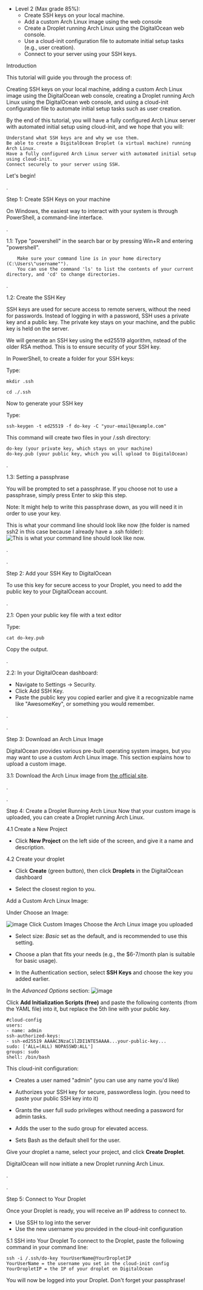 - Level 2 (Max grade 85%):
    - Create SSH keys on your local machine.
    - Add a custom Arch Linux image using the web console
    - Create a Droplet running Arch Linux using the DigitalOcean web console.
    - Use a cloud-init configuration file to automate initial setup tasks (e.g., user creation).
    - Connect to your server using your SSH keys.

Introduction

This tutorial will guide you through the process of:

Creating SSH keys on your local machine, adding a custom Arch Linux image using the DigitalOcean web console, creating a Droplet running Arch Linux using the DigitalOcean web console, and using a cloud-init configuration file to automate initial setup tasks such as user creation.


By the end of this tutorial, you will have a fully configured Arch Linux server with automated initial setup using cloud-init, and we hope that you will:

    Understand what SSH keys are and why we use them.
    Be able to create a DigitalOcean Droplet (a virtual machine) running Arch Linux.
    Have a fully configured Arch Linux server with automated initial setup using cloud-init.
    Connect securely to your server using SSH.

Let's begin!

.

Step 1: Create SSH Keys on your machine

On Windows, the easiest way to interact with your system is through PowerShell, a command-line interface. 

.

1.1: Type "powershell" in the search bar or by pressing Win+R and entering "powershell".

        Make sure your command line is in your home directory (C:\Users\"username""). 
        You can use the command 'ls' to list the contents of your current directory, and 'cd' to change directories.

.

1.2: Create the SSH Key

SSH keys are used for secure access to remote servers, without the need for passwords. Instead of logging in with a password, SSH uses a private key and a public key. The private key stays on your machine, and the public key is held on the server.

We will generate an SSH key using the ed25519 algorithm, nstead of the older RSA method. This is to ensure security of your SSH key.

In PowerShell, to create a folder for your SSH keys:
    
Type:

    mkdir .ssh
    
    cd ./.ssh

Now to generate your SSH key
    
Type: 

    ssh-keygen -t ed25519 -f do-key -C "your-email@example.com"


This command will create two files in your /.ssh directory:

    do-key (your private key, which stays on your machine)
    do-key.pub (your public key, which you will upload to DigitalOcean)

.

1.3: Setting a passphrase

You will be prompted to set a passphrase.
If you choose not to use a passphrase, simply press Enter to skip this step.

Note: It might help to write this passphrase down, as you will need it in order to use your key.

This is what your command line should look like now 
(the folder is named ssh2 in this case because I already have a .ssh folder):
![This is what your command line should look like now.](image.png)

.

.

Step 2: Add your SSH Key to DigitalOcean

To use this key for secure access to your Droplet, you need to add the public key to your DigitalOcean account.

.

2.1: Open your public key file with a text editor

Type:

    cat do-key.pub

Copy the output.

.

2.2: In your DigitalOcean dashboard:

- Navigate to Settings -> Security.
- Click Add SSH Key.
- Paste the public key you copied earlier and give it a recognizable name like "AwesomeKey", or something you would remember.

.

.

Step 3: Download an Arch Linux Image

DigitalOcean provides various pre-built operating system images, but you may want to use a custom Arch Linux image. This section explains how to upload a custom image.

3.1: Download the Arch Linux image from
[the official site](https://geo.mirror.pkgbuild.com/images/latest/Arch-Linux-x86_64-cloudimg.qcow2).

.

.

Step 4: Create a Droplet Running Arch Linux
Now that your custom image is uploaded, you can create a Droplet running Arch Linux.

4.1 Create a New Project

- Click **New Project** on the left side of the screen, and give it a name and description.

4.2 Create your droplet

- Click **Create** (green button), then click **Droplets** in the DigitalOcean dashboard

- Select the closest region to you.

Add a Custom Arch Linux Image:


Under Choose an Image:

![image](image-1.png)
    Click Custom Images
    Choose the Arch Linux image you uploaded

- Select size: *Basic* set as the default, and is recommended to use this setting.

- Choose a plan that fits your needs (e.g., the $6-7/month plan is suitable for basic usage).

- In the Authentication section, select **SSH Keys** and choose the key you added earlier.

In the *Advanced Options* section:
![image](image-2.png)

Click **Add Initialization Scripts (free)** and paste the following contents (from the YAML file) into it, but replace the 5th line with your public key.

    #cloud-config
    users:
    - name: admin
    ssh-authorized-keys:
    - ssh-ed25519 AAAAC3NzaC1lZDI1NTE5AAAA...your-public-key...
    sudo: ['ALL=(ALL) NOPASSWD:ALL']
    groups: sudo
    shell: /bin/bash

This cloud-init configuration:

- Creates a user named "admin" (you can use any name you'd like)

- Authorizes your SSH key for secure, passwordless login. (you need to paste your public SSH key into it)

- Grants the user full sudo privileges without needing a password for admin tasks.

- Adds the user to the sudo group for elevated access.

- Sets Bash as the default shell for the user.

Give your droplet a name, select your project, and click **Create Droplet**.

DigitalOcean will now initiate a new Droplet running Arch Linux.

.

.

Step 5: Connect to Your Droplet

Once your Droplet is ready, you will receive an IP address to connect to. 

- Use SSH to log into the server 
- Use the new username you provided in the cloud-init configuration

5.1 SSH into Your Droplet
To connect to the Droplet, paste the following command in your command line:

    ssh -i /.ssh/do-key YourUserName@YourDropletIP
    YourUserName = the username you set in the cloud-init config
    YourDropletIP = the IP of your droplet on DigitalOcean

You will now be logged into your Droplet. Don't forget your passphrase!